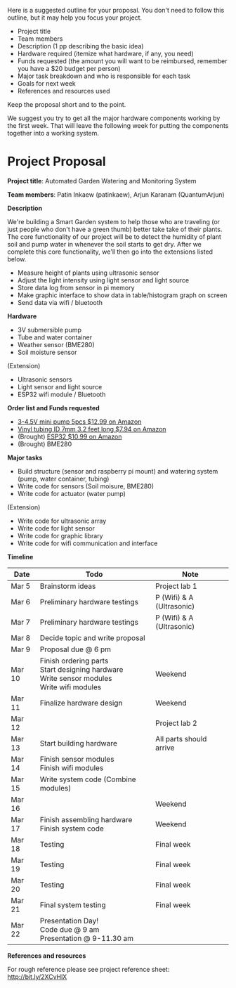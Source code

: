 
Here is a suggested outline for your proposal. You don't need to follow this
outline, but it may help you focus your project.

* Project title
* Team members
* Description (1 pp describing the basic idea)
* Hardware required (itemize what hardware, if any, you need)
* Funds requested (the amount you will want to be reimbursed, remember you have
  a $20 budget per person)
* Major task breakdown and who is responsible for each task
* Goals for next week
* References and resources used

Keep the proposal short and to the point.

We suggest you try to get all the major hardware components working by the
first week. That will leave the following week for putting the components
together into a working system.

# Project Proposal

**Project title**: Automated Garden Watering and Monitoring System

**Team members**: Patin Inkaew (patinkaew), Arjun Karanam (QuantumArjun)

**Description**

We're building a Smart Garden system to help those who are traveling (or just people who don't have a green thumb) better take take of their plants. The core functionality of our project will be to detect the humidity of plant soil and pump water in whenever the soil starts to get dry. After we complete this core functionality, we'll then go into the extensions listed below.

* Measure height of plants using ultrasonic sensor
* Adjust the light intensity using light sensor and light source
* Store data log from sensor in pi memory
* Make graphic interface to show data in table/histogram graph on screen
* Send data via wifi / bluetooth

**Hardware**

* 3V submersible pump
* Tube and water container
* Weather sensor (BME280)
* Soil moisture sensor

(Extension)

* Ultrasonic sensors
* Light sensor and light source
* ESP32 wifi module / Bluetooth

**Order list and Funds requested**

* [3-4.5V mini pump 5pcs $12.99 on Amazon](https://www.amazon.com/JIUWU-Horizontal-Micro-Submersible-3-4-5V/dp/B01N0Y4R83/ref=sr_1_1?keywords=3v+water+pump&qid=1552029359&s=lawn-garden&sr=1-1)
* [Vinyl tubing ID 7mm 3.2 feet long $7.94 on Amazon](https://www.amazon.com/Yobett-Vinyl-Tubing-3-2-0-39-Cooling/dp/B00IXBZDD2/ref=sr_1_4?keywords=7mm+tubing&qid=1552029964&s=industrial&sr=1-4)
* (Brought) [ESP32 $10.99 on Amazon](https://www.amazon.com/gp/product/B0718T232Z/ref=ppx_yo_dt_b_asin_title_o00_s00?ie=UTF8&psc=1)
* (Brought) BME280

**Major tasks**

* Build structure (sensor and raspberry pi mount) and watering system (pump, water container, tubing)
* Write code for sensors (Soil moisure, BME280)
* Write code for actuator (water pump)

(Extension)
* Write code for ultrasonic array
* Write code for light sensor
* Write code for graphic library
* Write code for wifi communication and interface

**Timeline**

| Date | Todo | Note |
| --- | ----- | --- |
| Mar 5 | Brainstorm ideas | Project lab 1 |
| Mar 6 | Preliminary hardware testings | P (Wifi) & A (Ultrasonic) |
| Mar 7 | Preliminary hardware testings | P (Wifi) & A (Ultrasonic) |
| Mar 8 | Decide topic and write proposal | |
| Mar 9 | Proposal due @ 6 pm| |
| Mar 10 | Finish ordering parts <br> Start designing hardware <br> Write sensor modules <br> Write wifi modules | Weekend |
| Mar 11 | Finalize hardware design | Weekend |
| Mar 12 | | Project lab 2 |
| Mar 13 | Start building hardware| All parts should arrive |
| Mar 14 | Finish sensor modules <br> Finish wifi modules| |
| Mar 15 | Write system code (Combine modules)| |
| Mar 16 | | Weekend |
| Mar 17 | Finish assembling hardware <br> Finish system code| Weekend |
| Mar 18 | Testing | Final week |
| Mar 19 | Testing | Final week |
| Mar 20 | Testing | Final week |
| Mar 21 | Final system testing | Final week |
| Mar 22| Presentation Day! <br>Code due @ 9 am <br>Presentation @ 9-11.30 am| |


**References and resources**

For rough reference please see project reference sheet: http://bit.ly/2XCvHlX

